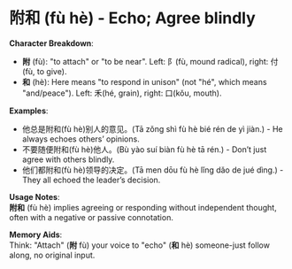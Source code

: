 # **附和 (fù hè) - Echo; Agree blindly**

**Character Breakdown**:  
- **附** (fù): "to attach" or "to be near". Left: 阝(fù, mound radical), right: 付(fù, to give).  
- **和** (hè): Here means "to respond in unison" (not "hé", which means "and/peace"). Left: 禾(hé, grain), right: 口(kǒu, mouth).

**Examples**:  
- 他总是附和(fù hè)别人的意见。(Tā zǒng shì fù hè bié rén de yì jiàn.) - He always echoes others’ opinions.  
- 不要随便附和(fù hè)他人。(Bù yào suí biàn fù hè tā rén.) - Don’t just agree with others blindly.  
- 他们都附和(fù hè)领导的决定。(Tā men dōu fù hè lǐng dǎo de jué dìng.) - They all echoed the leader’s decision.

**Usage Notes**:  
**附和** (fù hè) implies agreeing or responding without independent thought, often with a negative or passive connotation.

**Memory Aids**:  
Think: "Attach" (**附** fù) your voice to "echo" (**和** hè) someone-just follow along, no original input.